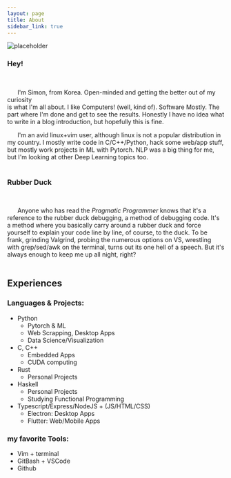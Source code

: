 ```yaml
---
layout: page
title: About
sidebar_link: true
---
```


![placeholder](https://dksehdals216.github.io/assets/images/rubber_duck.jpg)

### Hey!
<br />

&nbsp;&nbsp;&nbsp;&nbsp;&nbsp;&nbsp;I'm Simon, from Korea. Open-minded and getting the better out of my curiosity<br />
is what I'm all about. I like Computers! (well, kind of). Software Mostly. The 
part where I'm done and get to see the results. Honestly I have no idea what 
to write in a blog introduction, but hopefully this is fine. 

&nbsp;&nbsp;&nbsp;&nbsp;&nbsp;&nbsp;I'm an avid linux+vim user, although linux is not a popular distribution in my
country. I mostly write code in C/C++/Python, hack some web/app stuff, but mostly
work projects in ML with Pytorch. NLP was a big thing for me, but I'm looking at 
other Deep Learning topics too. 
<br /><br />

### Rubber Duck
<br />

&nbsp;&nbsp;&nbsp;&nbsp;&nbsp;&nbsp;Anyone who has read the <i> Pragmatic Programmer</i> knows that it's
a reference to the rubber duck debugging, a method of debugging code. 
It's a method where you basically carry around a rubber duck and force yourself
to explain your code line by line, of course, to the duck. 
To be frank, grinding Valgrind, probing the numerous options on VS, wrestling
with grep/sed/awk on the terminal, turns out its one hell of a speech.
But it's always enough to keep me up all night, right? 
<br /><br />


## Experiences 
### Languages & Projects:
- Python 
    - Pytorch & ML
    - Web Scrapping, Desktop Apps
    - Data Science/Visualization 
- C, C++
    - Embedded Apps
    - CUDA computing
- Rust
    - Personal Projects
- Haskell
    - Personal Projects
    - Studying Functional Programming
- Typescript/Express/NodeJS + (JS/HTML/CSS)
    - Electron: Desktop Apps
    - Flutter: Web/Mobile Apps

### my favorite Tools:
- Vim + terminal
- GitBash + VSCode
- Github






<br /><br /><br /><br /><br /><br /><br /><br /><br /><br />
<br /><br />